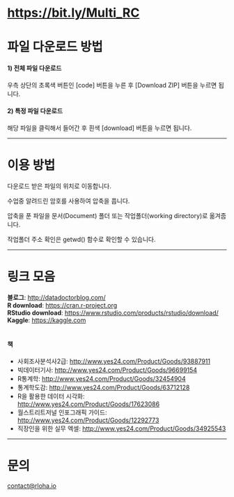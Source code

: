 # https://bit.ly/Multi_RC

# 파일 다운로드 방법

#### 1) 전체 파일 다운로드 
우측 상단의 초록색 버튼인 [code] 버튼을 누른 후 [Download ZIP] 버튼을 누르면 됩니다.

#### 2) 특정 파일 다운로드
해당 파일을 클릭해서 들어간 후 흰색 [download] 버튼을 누르면 됩니다.

---------
# 이용 방법

다운로드 받은 파일의 위치로 이동합니다.

수업중 알려드린 암호를 사용하여 압축을 풉니다.

압축을 푼 파일을 문서(Document) 폴더 또는 작업폴더(working directory)로 옮겨줍니다.

작업폴더 주소 확인은 getwd() 함수로 확인할 수 있습니다.
<br>

---------
# 링크 모음
<b>블로그</b>: http://datadoctorblog.com/ <br>
<b>R download</b>: https://cran.r-project.org <br>
<b>RStudio download</b>: https://www.rstudio.com/products/rstudio/download/ <br>
<b>Kaggle</b>: https://kaggle.com <br>
<br>

#### 책
- 사회조사분석사2급: http://www.yes24.com/Product/Goods/93887911 <br>
- 빅데이터기사: http://www.yes24.com/Product/Goods/96699154 <br>
- R통계학: http://www.yes24.com/Product/Goods/32454904 <br>
- 통계학도감: http://www.yes24.com/Product/Goods/63712128 <br>
- R을 활용한 데이터 시각화: http://www.yes24.com/Product/Goods/17623086 <br>
- 월스트리트저널 인포그래픽 가이드: http://www.yes24.com/Product/Goods/12292773 <br>
- 직장인을 위한 실무 엑셀: http://www.yes24.com/Product/Goods/34925543 <br>

---------
# 문의
contact@rloha.io
